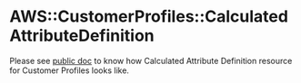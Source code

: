# AWS::CustomerProfiles::CalculatedAttributeDefinition

Please see [public doc](https://docs.aws.amazon.com/AWSCloudFormation/latest/UserGuide/aws-resource-customerprofiles-calculatedattributedefinition.html) to know how Calculated Attribute Definition resource for Customer Profiles looks like. 